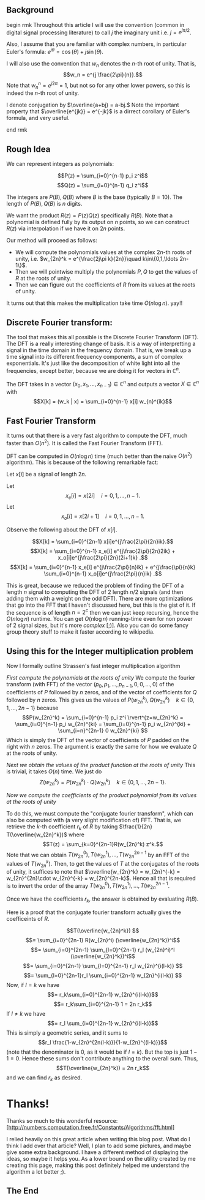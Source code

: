 ## Background

begin rmk 
Throughout this article I will use the convention (common in digital signal processing literature) to call $j$ the imaginary unit i.e. $j = e^{j \pi/2}$.

Also, I assume that you are familiar with complex numbers, in particular Euler's formula: 
$e^{j \theta} = \cos(\theta) + j\sin(\theta)$.

I will also use the convention that $w_{n}$ denotes the $n$-th root of unity. That is, 
$$w_n = e^{j \frac{2\pi}{n}}.$$
Note that $w_n^n = e^{j 2 \pi} = 1$, but not so for any other lower powers, so this is indeed the $n$-th root of unity.

I denote conjugation by $\overline{a+bj} = a-bj.$ Note the important property
that $\overline{e^{jk}} = e^{-jk}$ is a dirrect corollary of Euler's formula,
and very useful.

end rmk

## Rough Idea
We can represent integers as polynomials:

$$P(z) = \sum_{i=0}^{n-1} p_i z^i$$
$$Q(z) = \sum_{i=0}^{n-1} q_i z^i$$

The integers are $P(B), Q(B)$ where $B$ is the base (typically $B=10$).
The length of $P(B), Q(B)$ is $n$ digits.

We want the product $R(z) = P(z) Q(z)$ specifically $R(B)$.
Note that a polynomial is defined fully by its output on $n$ points, so we can construct $R(z)$ via interpolation if we have it on $2n$ points.

Our method will proceed as follows:

- We will compute the polynomials values at the complex $2n$-th roots of unity, i.e. $w_{2n}^k = e^{\frac{2j\pi k}{2n}}\quad k\in\{0,1,\ldots 2n-1\}$.
- Then we will pointwise multiply the polynomials $P,Q$ to get the values of $R$ at the roots of unity. 
- Then we can figure out the coefficients of $R$ from its values at the roots of unity. 

It turns out that this makes the multiplication take time $O(n \log n)$. yay!!

## Discrete Fourier transform:
The tool that makes this all possible is the Discrete Fourier Transform (DFT). The DFT is a really interesting change of basis. 
It is a way of interpretting a signal in the time domain in the frequency domain. 
That is, we break up a time signal into its different frequency components, a sum of complex exponentials.
It's just like the decomposition of white light into all the frequencies, except better, because we are doing it for vectors in $\mathbb{C}^n$.

The DFT takes in a vector $(x_0,x_1,\ldots, x_{n-1}) \in \mathbb{C}^n$ and outputs a vector $X \in \mathbb{C}^n$ with 
$$X[k] = (w_k | x) = \sum_{i=0}^{n-1} x[i] w_{n}^{ik}$$

## Fast Fourier Transform
It turns out that there is a very fast algorithm to compute the DFT, much faster than $O(n^2)$. It is called the Fast Fourier Transform (FFT).

DFT can be computed in $O(n\log n)$ time (much better than the naive $O(n^2)$ algorithm).
This is because of the following remarkable fact:

Let $x[i]$ be a signal of length $2n$. 

Let $$x_e[i] = x[2i]\quad i=0,1,\ldots, n-1.$$
Let $$x_o[i] = x[2i+1]\quad i=0,1,\ldots, n-1.$$

Observe the following about the DFT of $x[i]$.

$$X[k] = \sum_{i=0}^{2n-1} x[i]e^{j\frac{2\pi}{2n}ik}.$$
$$X[k] = \sum_{i=0}^{n-1} x_e[i] e^{j\frac{2\pi}{2n}2ik} + x_o[i]e^{j\frac{2\pi}{2n}(2i+1)k} .$$
$$X[k] = \sum_{i=0}^{n-1} x_e[i] e^{j\frac{2\pi}{n}ik} + e^{j\frac{\pi}{n}k} \sum_{i=0}^{n-1} x_o[i]e^{j\frac{2\pi}{n}ik} .$$

This is great, because we reduced the problem of finding the DFT of a length $n$ signal to computing the DFT of $2$ length $n/2$ signals (and then adding them with a weight on the odd DFT).
There are more optimizations that go into the FFT that I haven't discussed here, but this is the gist of it.
If the sequence is of length $n = 2^c$ then we can just keep recursing, hence the $O(n \log n)$ runtime.
You can get $O(n \log n)$ running-time even for non power of $2$ signal sizes, but it's more _complex_ [;)].
Also you can do some fancy group theory stuff to make it faster according to wikipedia.

## Using this for the Integer multiplication problem

Now I formally outline Strassen's fast integer multiplication algorithm

*First compute the polynomials at the roots of unity*
We compute the fourier transform (with FFT) of the vector $(p_0, p_1, \ldots, p_{n-1},0,0,\ldots,0)$ of the coefficients of $P$ followed by $n$ zeros, and of the vector of coefficients for $Q$ followed by $n$ zeros.
This gives us the values of $P(w_{2n}^k),Q(w_{2n}^k) \quad k \in \{0,1,\ldots,2n-1\}$ because 
$$P(w_{2n}^k) = \sum_{i=0}^{n-1} p_i z^i \rvert^{z=w_{2n}^k} =
\sum_{i=0}^{n-1} p_i w_{2n}^{ki} = \sum_{i=0}^{n-1} p_i w_{2n}^{ki} +
\sum_{i=n}^{2n-1} 0 w_{2n}^{ki} $$
Which is simply the DFT of the vector of coefficients of $P$ padded on the right with $n$ zeros.
The argument is exactly the same for how we evaluate $Q$ at the roots of unity.

*Next we obtain the values of the product function at the roots of unity*
This is trivial, it takes $O(n)$ time. We just do 
$$Z(w_{2n}^k) = P(w_{2n}^k) \cdot Q(w_{2n}^k) \quad k \in \{0,1,\ldots, 2n-1\}.$$

*Now we compute the coefficients of the product polynomial from its values at the roots of unity*

To do this, we must compute the "conjugate fourier transform", which can also be computed with (a very slight modification of) FFT.
That is, we retrieve the $k$-th coefficient $r_k$ of $R$ by taking 
$\frac{1}{2n} T(\overline{w_{2n}^k})$ where $$T(z) = \sum_{k=0}^{2n-1}R(w_{2n}^k) z^k.$$
Note that we can obtain $T(w_{2n}^0),T(w_{2n}^1),\ldots,T(w_{2n}^{2n-1}$ by an
FFT of the values of $T(w_{2n}^k)$. Then, to get the values of $T$ at the
conjugates of the roots of unity, it suffices to note that
$\overline{w_{2n}^k} = w_{2n}^{-k} = w_{2n}^{2n}\cdot w_{2n}^{-k} =
w_{2n}^{2n-k}$. Hence all that is required is to invert the order of the array
$T(w_{2n}^0),T(w_{2n}^1),\ldots,T(w_{2n}^{2n-1}$.

Once we have the coefficients $r_k$, the answer is obtained by evaluating $R(B)$.

Here is a proof that the conjugate fourier transform actually gives the coefficeints of $R$.

$$T(\overline{w_{2n}^k}) $$
$$= \sum_{i=0}^{2n-1} R(w_{2n}^i) (\overline{w_{2n}^k})^i$$
$$= \sum_{i=0}^{2n-1} \sum_{l=0}^{2n-1} r_l (w_{2n}^i)^l (\overline{w_{2n}^k})^i$$
$$= \sum_{i=0}^{2n-1} \sum_{l=0}^{2n-1} r_l w_{2n}^{i(l-k)} $$
$$= \sum_{l=0}^{2n-1}r_l \sum_{i=0}^{2n-1} w_{2n}^{i(l-k)} $$
Now, if $l=k$ we have
$$= r_k\sum_{i=0}^{2n-1}  w_{2n}^{i(l-k)}$$
$$= r_k\sum_{i=0}^{2n-1} 1 = 2n r_k$$
If $l\neq k$ we have
$$= r_l \sum_{i=0}^{2n-1} w_{2n}^{i(l-k)}$$
This is simply a geometric series, and it sums to 
$$r_l \frac{1-w_{2n}^{2n(l-k)}}{1-w_{2n}^{(l-k)}}$$
(note that the denominator is $0$, as it would be if $l=k$).
But the top is just $1-1 = 0$. Hence these sums don't contribute anything to the overall sum.
Thus,
$$T(\overline{w_{2n}^k}) = 2n r_k$$
and we can find $r_k$ as desired.


# Thanks!

Thanks so much to this wonderful resource: [http://numbers.computation.free.fr/Constants/Algorithms/fft.html]

I relied heavily on this great article when writing this blog post. What do I think I add over that article? Well, I plan to add some pictures, and maybe give some extra background. I have a different method of displaying the ideas, so maybe it helps you. As a lower bound on the utility created by me creating this page, making this post definitely helped me understand the algorithm a lot better ;).

## The End

